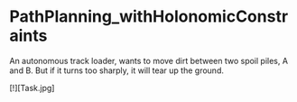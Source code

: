# PathPlanning_withHolonomicConstraints
An autonomous track loader, wants to move dirt between two spoil piles, A and B. But if it turns too sharply, it will tear up the ground.

[!][Task.jpg]
